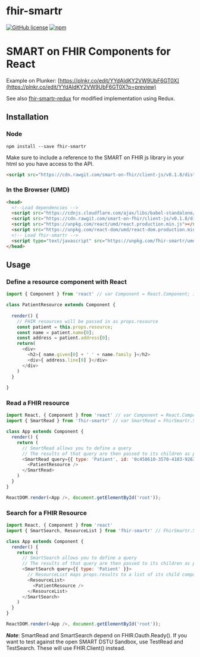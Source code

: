 # fhir-smartr

[![GitHub license](https://img.shields.io/badge/license-MIT-blue.svg)](https://github.com/DLSNNG/fhir-smartr/blob/master/LICENSE)
[![npm](https://img.shields.io/npm/v/npm.svg)](https://www.npmjs.com/package/fhir-smartr)

# SMART on FHIR Components for React
Example on Plunker: [https://plnkr.co/edit/YYdAIdKY2VW9UbF6GT0X](https://plnkr.co/edit/YYdAIdKY2VW9UbF6GT0X?p=preview)

See also [fhir-smartr-redux](https://github.com/DLSNNG/fhir-smartr-redux) for modified implementation using Redux.

## Installation
### Node
```
npm install --save fhir-smartr
```
Make sure to include a reference to the SMART on FHIR js library in your html so you have access to the API.
```html
<script src="https://cdn.rawgit.com/smart-on-fhir/client-js/v0.1.8/dist/fhir-client.js"></script>
```

### In the Browser (UMD)
```html
<head>
  <!--Load dependencies -->
  <script src="https://cdnjs.cloudflare.com/ajax/libs/babel-standalone/6.26.0/babel.min.js"></script>
  <script src="https://cdn.rawgit.com/smart-on-fhir/client-js/v0.1.8/dist/fhir-client.js"></script>
  <script src="https://unpkg.com/react/umd/react.production.min.js"></script>
  <script src="https://unpkg.com/react-dom/umd/react-dom.production.min.js"></script>
  <!-- Load fhir-smartr -->
  <script type="text/javascript" src="https://unpkg.com/fhir-smartr/umd/fhir-smartr.min.js"></script>
</head>
```

## Usage
### Define a resource component with React
```javascript
import { Component } from 'react' // var Component = React.Component; in browser

class PatientResource extends Component {
  
  render() {
    // FHIR resources will be passed in as props.resource
    const patient = this.props.resource;
    const name = patient.name[0];
    const address = patient.address[0];
    return(
      <div>
        <h2>{ name.given[0] + ' ' + name.family }</h2>
        <div>{ address.line[0] }</div>
      </div>
    )
  }
  
}
```

### Read a FHIR resource
```javascript
import React, { Component } from 'react' // var Component = React.Component; in browser
import { SmartRead } from 'fhir-smartr' // var SmartRead = FhirSmartr.SmartRead in browser

class App extends Component {
  render() {
    return (
      // SmartRead allows you to define a query
      // The results of that query are then passed to its children as props.resource
      <SmartRead query={{ type: 'Patient', id: '0c458610-3570-4103-9263-ab84fbff6f0c'}}>
        <PatientResource />
      </SmartRead>
    )
  }
}

ReactDOM.render(<App />, document.getElementById('root'));
```

### Search for a FHIR Resource
```javascript
import React, { Component } from 'react'
import { SmartSearch, ResourceList } from 'fhir-smartr' // FhirSmartr.SmartSearch and FhirSmartr.ResourceList in browser

class App extends Component {
  render() {
    return (
      // SmartSearch allows you to define a query
      // The results of that query are then passed to its children as props.results
      <SmartSearch query={{ type: 'Patient' }}>
        // ResourceList maps props.results to a list of its child components 
        <ResourceList>
          <PatientResource />
        </ResourceList>
      </SmartSearch>
    )
  }
}

ReactDOM.render(<App />, document.getElementById('root'));
```
**_Note_**: SmartRead and SmartSearch depend on FHIR.Oauth.Ready(). If you want to test against the open SMART DSTU Sandbox, use TestRead and TestSearch. These will use FHIR.Client() instead.

[build-badge]: https://img.shields.io/travis/user/repo/master.png?style=flat-square
[build]: https://travis-ci.org/user/repo

[npm-badge]: https://img.shields.io/npm/v/npm-package.png?style=flat-square
[npm]: https://www.npmjs.org/package/npm-package

[coveralls-badge]: https://img.shields.io/coveralls/user/repo/master.png?style=flat-square
[coveralls]: https://coveralls.io/github/user/repo
